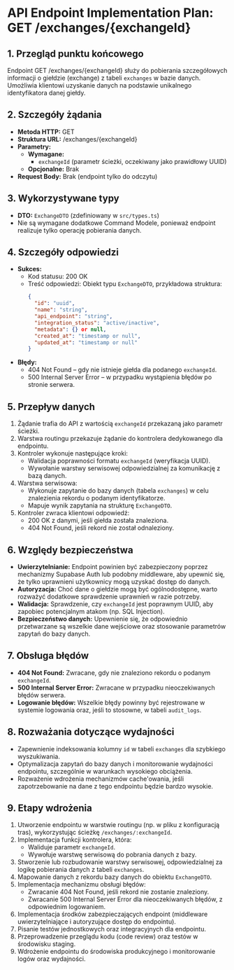 # API Endpoint Implementation Plan: GET /exchanges/{exchangeId}

## 1. Przegląd punktu końcowego
Endpoint GET /exchanges/{exchangeId} służy do pobierania szczegółowych informacji o giełdzie (exchange) z tabeli `exchanges` w bazie danych. Umożliwia klientowi uzyskanie danych na podstawie unikalnego identyfikatora danej giełdy.

## 2. Szczegóły żądania
- **Metoda HTTP:** GET
- **Struktura URL:** /exchanges/{exchangeId}
- **Parametry:**
  - **Wymagane:**
    - `exchangeId` (parametr ścieżki, oczekiwany jako prawidłowy UUID)
  - **Opcjonalne:** Brak
- **Request Body:** Brak (endpoint tylko do odczytu)

## 3. Wykorzystywane typy
- **DTO:** `ExchangeDTO` (zdefiniowany w `src/types.ts`)
- Nie są wymagane dodatkowe Command Modele, ponieważ endpoint realizuje tylko operację pobierania danych.

## 4. Szczegóły odpowiedzi
- **Sukces:**
  - Kod statusu: 200 OK
  - Treść odpowiedzi: Obiekt typu `ExchangeDTO`, przykładowa struktura:
    ```json
    {
      "id": "uuid",
      "name": "string",
      "api_endpoint": "string",
      "integration_status": "active/inactive",
      "metadata": {} or null,
      "created_at": "timestamp or null",
      "updated_at": "timestamp or null"
    }
    ```
- **Błędy:**
  - 404 Not Found – gdy nie istnieje giełda dla podanego `exchangeId`.
  - 500 Internal Server Error – w przypadku wystąpienia błędów po stronie serwera.

## 5. Przepływ danych
1. Żądanie trafia do API z wartością `exchangeId` przekazaną jako parametr ścieżki.
2. Warstwa routingu przekazuje żądanie do kontrolera dedykowanego dla endpointu.
3. Kontroler wykonuje następujące kroki:
   - Walidacja poprawności formatu `exchangeId` (weryfikacja UUID).
   - Wywołanie warstwy serwisowej odpowiedzialnej za komunikację z bazą danych.
4. Warstwa serwisowa:
   - Wykonuje zapytanie do bazy danych (tabela `exchanges`) w celu znalezienia rekordu o podanym identyfikatorze.
   - Mapuje wynik zapytania na strukturę `ExchangeDTO`.
5. Kontroler zwraca klientowi odpowiedź:
   - 200 OK z danymi, jeśli giełda została znaleziona.
   - 404 Not Found, jeśli rekord nie został odnaleziony.

## 6. Względy bezpieczeństwa
- **Uwierzytelnianie:** Endpoint powinien być zabezpieczony poprzez mechanizmy Supabase Auth lub podobny middleware, aby upewnić się, że tylko uprawnieni użytkownicy mogą uzyskać dostęp do danych.
- **Autoryzacja:** Choć dane o giełdzie mogą być ogólnodostępne, warto rozważyć dodatkowe sprawdzenie uprawnień w razie potrzeby.
- **Walidacja:** Sprawdzenie, czy `exchangeId` jest poprawnym UUID, aby zapobiec potencjalnym atakom (np. SQL Injection).
- **Bezpieczeństwo danych:** Upewnienie się, że odpowiednio przetwarzane są wszelkie dane wejściowe oraz stosowanie parametrów zapytań do bazy danych.

## 7. Obsługa błędów
- **404 Not Found:** Zwracane, gdy nie znaleziono rekordu o podanym `exchangeId`.
- **500 Internal Server Error:** Zwracane w przypadku nieoczekiwanych błędów serwera.
- **Logowanie błędów:** Wszelkie błędy powinny być rejestrowane w systemie logowania oraz, jeśli to stosowne, w tabeli `audit_logs`.

## 8. Rozważania dotyczące wydajności
- Zapewnienie indeksowania kolumny `id` w tabeli `exchanges` dla szybkiego wyszukiwania.
- Optymalizacja zapytań do bazy danych i monitorowanie wydajności endpointu, szczególnie w warunkach wysokiego obciążenia.
- Rozważenie wdrożenia mechanizmów cache'owania, jeśli zapotrzebowanie na dane z tego endpointu będzie bardzo wysokie.

## 9. Etapy wdrożenia
1. Utworzenie endpointu w warstwie routingu (np. w pliku z konfiguracją tras), wykorzystując ścieżkę `/exchanges/:exchangeId`.
2. Implementacja funkcji kontrolera, która:
   - Waliduje parametr `exchangeId`.
   - Wywołuje warstwę serwisową do pobrania danych z bazy.
3. Stworzenie lub rozbudowanie warstwy serwisowej, odpowiedzialnej za logikę pobierania danych z tabeli `exchanges`.
4. Mapowanie danych z rekordu bazy danych do obiektu `ExchangeDTO`.
5. Implementacja mechanizmu obsługi błędów:
   - Zwracanie 404 Not Found, jeśli rekord nie zostanie znaleziony.
   - Zwracanie 500 Internal Server Error dla nieoczekiwanych błędów, z odpowiednim logowaniem.
6. Implementacja środków zabezpieczających endpoint (middleware uwierzytelniające i autoryzujące dostęp do endpointu).
7. Pisanie testów jednostkowych oraz integracyjnych dla endpointu.
8. Przeprowadzenie przeglądu kodu (code review) oraz testów w środowisku staging.
9. Wdrożenie endpointu do środowiska produkcyjnego i monitorowanie logów oraz wydajności. 